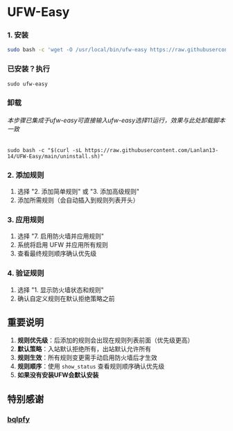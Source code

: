 # UFW-Easy
### 1. 安装
```bash
sudo bash -c 'wget -O /usr/local/bin/ufw-easy https://raw.githubusercontent.com/Lanlan13-14/UFW-Easy/main/ufw_easy.sh && chmod +x /usr/local/bin/ufw-easy && ufw-easy'
```
### 已安装？执行
```
sudo ufw-easy
```
### 卸载
###### 本步骤已集成于ufw-easy可直接输入ufw-easy选择11运行，效果与此处卸载脚本一致
```
sudo bash -c "$(curl -sL https://raw.githubusercontent.com/Lanlan13-14/UFW-Easy/main/uninstall.sh)"
```

### 2. 添加规则
1. 选择 "2. 添加简单规则" 或 "3. 添加高级规则"
2. 添加所需规则（会自动插入到规则列表开头）

### 3. 应用规则
1. 选择 "7. 启用防火墙并应用规则"
2. 系统将启用 UFW 并应用所有规则
3. 查看最终规则顺序确认优先级

### 4. 验证规则
1. 选择 "1. 显示防火墙状态和规则"
2. 确认自定义规则在默认拒绝策略之前

## 重要说明

1. **规则优先级**：后添加的规则会出现在规则列表前面（优先级更高）
2. **默认策略**：入站默认拒绝所有，出站默认允许所有
3. **规则生效**：所有规则变更需手动启用防火墙后才生效
4. **规则顺序**：使用 `show_status` 查看规则顺序确认优先级
5. **如果没有安装UFW会默认安装**

## 特别感谢
### [bqlpfy](https://github.com/bqlpfy/ssr)

